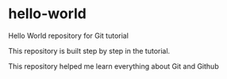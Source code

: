 # hello-world
Hello World repository for Git tutorial


This repository is built step by step in the tutorial.

This repository helped me learn everything about Git and Github
